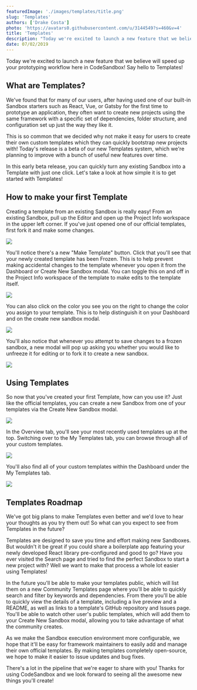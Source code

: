 ```yaml
---
featuredImage: './images/templates/title.png'
slug: 'Templates'
authors: ['Drake Costa']
photo: 'https://avatars0.githubusercontent.com/u/3144549?s=460&v=4'
title: 'Templates'
description: "Today we're excited to launch a new feature that we believe will speed up your prototyping workflow here in CodeSandbox! Say hello to Templates!"
date: 07/02/2019
---
```


Today we're excited to launch a new feature that we believe will speed up your prototyping workflow here in CodeSandbox! Say hello to Templates!

## **What are Templates?**

We've found that for many of our users, after having used one of our built-in Sandbox starters such as React, Vue, or Gatsby for the first time to prototype an application, they often want to create new projects using the same framework with a specific set of dependencies, folder structure, and configuration set up just the way they like it.

This is so common that we decided why not make it easy for users to create their own custom templates which they can quickly bootstrap new projects with! Today's release is a beta of our new Templates system, which we're planning to improve with a bunch of useful new features over time.

In this early beta release, you can quickly turn any existing Sandbox into a Template with just one click. Let's take a look at how simple it is to get started with Templates!

## **How to make your first Template**

Creating a template from an existing Sandbox is really easy! From an existing Sandbox, pull up the Editor and open up the Project Info workspace in the upper left corner. If you've just opened one of our official templates, first fork it and make some changes.

![](/images/templates/1.png)

You'll notice there's a new "Make Template" button. Click that you'll see that your newly created template has been Frozen. This is to help prevent making accidental changes to the template whenever you open it from the Dashboard or Create New Sandbox modal. You can toggle this on and off in the Project Info workspace of the template to make edits to the template itself.

![](/images/templates/2.png)

You can also click on the color you see you on the right to change the color you assign to your template. This is to help distinguish it on your Dashboard and on the create new sandbox modal.

![](/images/templates/3.png)

You'll also notice that whenever you attempt to save changes to a frozen sandbox, a new modal will pop up asking you whether you would like to unfreeze it for editing or to fork it to create a new sandbox.

![](/images/templates/4.png)

## Using Templates

So now that you've created your first Template, how can you use it? Just like the official templates, you can create a new Sandbox from one of your templates via the Create New Sandbox modal.

![](/images/templates/5.png)

In the Overview tab, you'll see your most recently used templates up at the top. Switching over to the My Templates tab, you can browse through all of your custom templates.

![](/images/templates/6.png)

You'll also find all of your custom templates within the Dashboard under the My Templates tab.

![](/images/templates/7.png)

## Templates Roadmap

We've got big plans to make Templates even better and we'd love to hear your thoughts as you try them out! So what can you expect to see from Templates in the future?

Templates are designed to save you time and effort making new Sandboxes. But wouldn't it be great if you could share a boilerplate app featuring your newly developed React library pre-configured and good to go? Have you ever visited the Search page and tried to find the perfect Sandbox to start a new project with? Well we want to make that process a whole lot easier using Templates!

In the future you'll be able to make your templates public, which will list them on a new Community Templates page where you'll be able to quickly search and filter by keywords and dependencies. From there you'll be able to quickly view the details of a template, including a live preview and a README, as well as links to a template's GitHub repository and Issues page. You'll be able to watch other user's public templates, which will add them to your Create New Sandbox modal, allowing you to take advantage of what the community creates.

As we make the Sandbox execution environment more configurable, we hope that it'll be easy for framework maintainers to easily add and manage their own official templates. By making templates completely open-source, we hope to make it easier to issue updates and bug fixes.

There's a lot in the pipeline that we're eager to share with you! Thanks for using CodeSandbox and we look forward to seeing all the awesome new things you'll create!
